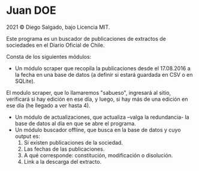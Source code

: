 # Juan DOE 
2021 © Diego Salgado, bajo Licencia MIT.

Este programa es un buscador de publicaciones de extractos de sociedades en el Diario Oficial de Chile.

Consta de los siguientes módulos:

* Un módulo scraper que recopila la publicaciones desde el 17.08.2016 a la fecha en una base de datos (a definir si estará guardada en CSV o en SQLite).

El modulo scraper, que lo llamaremos "sabueso", ingresará al sitio, verificará si hay edición en ese día, y luego, si hay más de una edición en ese día (he llegado a ver hasta 4).

* Un módulo de actualizaciones, que actualiza –valga la redundancia- la base de datos al día en que se abre el programa.
* Un módulo buscador offline, que busca en la base de datos y cuyo output es:
    1. Si existen publicaciones de la sociedad.
    2. Las fechas de las publicaciones.
    3. A qué corresponde: constitución, modificación o disolución.
    4. Link a la descarga del extracto.
